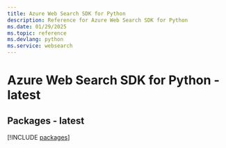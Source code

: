```yaml
---
title: Azure Web Search SDK for Python
description: Reference for Azure Web Search SDK for Python
ms.date: 01/29/2025
ms.topic: reference
ms.devlang: python
ms.service: websearch
---
```

# Azure Web Search SDK for Python - latest
## Packages - latest
[!INCLUDE [packages](web-search-index.md)]